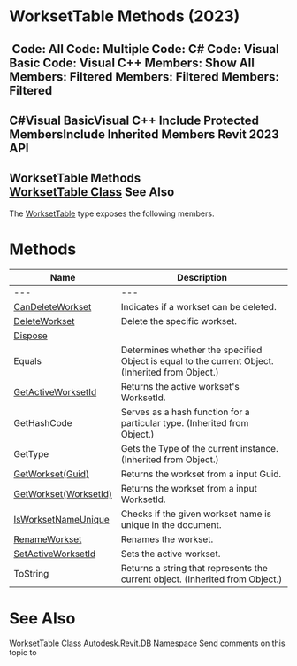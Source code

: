 # WorksetTable Methods (2023)

﻿
 Code: All Code: Multiple Code: C# Code: Visual Basic Code: Visual C++  Members: Show All Members: Filtered Members: Filtered Members: Filtered   
---  
C#Visual BasicVisual C++
Include Protected MembersInclude Inherited Members
Revit 2023 API  
---  
WorksetTable Methods  
[WorksetTable Class](9ffa5fc8-e6a5-17d6-590e-8ecbfd7b85fb.md "WorksetTable Class") See Also  
---  
The [WorksetTable](9ffa5fc8-e6a5-17d6-590e-8ecbfd7b85fb.md "WorksetTable Class") type exposes the following members.
# Methods
| Name | Description |
| --- | --- |
| --- | --- | --- |
| [CanDeleteWorkset](6a120bcb-6b51-f8c4-2f59-e21b15c31b6a.md "CanDeleteWorkset Method") | Indicates if a workset can be deleted. |
| [DeleteWorkset](45c1d58c-f523-26ae-acc6-7ddc3c321d4a.md "DeleteWorkset Method") | Delete the specific workset. |
| [Dispose](ed0690b7-c537-9e6a-6e71-d8b8f0941f92.md "Dispose Method") |
| Equals | Determines whether the specified Object is equal to the current Object. (Inherited from Object.) |
| [GetActiveWorksetId](4755e6d9-c31c-32cc-7cf5-aac19dc12dff.md "GetActiveWorksetId Method") | Returns the active workset's WorksetId. |
| GetHashCode | Serves as a hash function for a particular type.  (Inherited from Object.) |
| GetType | Gets the Type of the current instance. (Inherited from Object.) |
| [GetWorkset(Guid)](55244a65-68b3-0c65-1282-f3c338f052ed.md "GetWorkset Method \(Guid\)") | Returns the workset from a input Guid. |
| [GetWorkset(WorksetId)](229ca8bb-5356-2d95-1e4b-5d3557092647.md "GetWorkset Method \(WorksetId\)") | Returns the workset from a input WorksetId. |
| [IsWorksetNameUnique](6728440e-41db-179d-2b5c-1184f8decf8d.md "IsWorksetNameUnique Method") | Checks if the given workset name is unique in the document. |
| [RenameWorkset](aa6f8625-cf32-cad1-bf9a-eec33abab957.md "RenameWorkset Method") | Renames the workset. |
| [SetActiveWorksetId](9f11d796-ca5c-93d9-51e1-67cf8da9baf2.md "SetActiveWorksetId Method") | Sets the active workset. |
| ToString | Returns a string that represents the current object. (Inherited from Object.) |

# See Also
[WorksetTable Class](9ffa5fc8-e6a5-17d6-590e-8ecbfd7b85fb.md "WorksetTable Class")
[Autodesk.Revit.DB Namespace](87546ba7-461b-c646-cbb1-2cb8f5bff8b2.md "Autodesk.Revit.DB Namespace")
Send comments on this topic to 